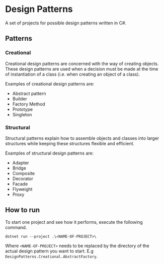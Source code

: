 # Design Patterns

A set of projects for possible design patterns written in C#.

## Patterns

### Creational

Creational design patterns are concerned with the way of creating objects. These design patterns are used when a decision must be made at the time of instantiation of a class (i.e. when creating an object of a class).

Examples of creational design patterns are:

* Abstract pattern
* Builder
* Factory Method
* Prototype
* Singleton

### Structural

Structural patterns explain how to assemble objects and classes into larger structures while keeping these structures flexible and efficient.

Examples of structural design patterns are:

* Adapter
* Bridge
* Composite
* Decorator
* Facade
* Flyweight
* Proxy

## How to run

To start one project and see how it performs, execute the following command.

```
dotnet run --project .\<NAME-OF-PROJECT>\
```

Where `<NAME-OF-PROJECT>` needs to be replaced by the directory of the actual design pattern you want to start. E.g `DesignPatterns.Creational.AbstractFactory`.
